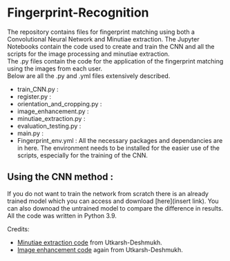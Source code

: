 # Fingerprint-Recognition
The repository contains files for fingerprint matching using both a Convolutional Neural Network and Minutiae extraction. 
The Jupyter Notebooks contain the code used to create and train the CNN and all the scripts for the image processing and minutiae extraction.  
The .py files contain the code for the application of the fingerprint matching using the images from each user.  
Below are all the .py and .yml files extensively described.  
- train_CNN.py : 
- register.py : 
- orientation_and_cropping.py : 
- image_enhancement.py : 
- minutiae_extraction.py : 
- evaluation_testing.py : 
- main.py : 
- Fingerprint_env.yml : All the necessary packages and dependancies are in here. The environment needs to be installed for the easier use of the scripts, especially for the training of the CNN.  
## Using the CNN method :  
If you do not want to train the network from scratch there is an already trained model which you can access and download [here](insert link). You can also downoad the untrained model to compare the difference in results.  
All the code was written in Python 3.9.  
  
Credits: 
- [Minutiae extraction code](https://github.com/Utkarsh-Deshmukh/Fingerprint-Feature-Extraction) from Utkarsh-Deshmukh.
- [Image enhancement code](https://github.com/Utkarsh-Deshmukh/Fingerprint-Enhancement-Python/blob/develop/src/FingerprintImageEnhancer.py) again from Utkarsh-Deshmukh.
